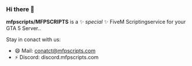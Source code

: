 ### Hi there 👋


**mfpscripts/MFPSCRIPTS** is a ✨ _special_ ✨ FiveM Scriptingservice for your GTA 5 Server..

Stay in conact with us:
- 😄 Mail: conatct@mfpscripts.com
- ⚡ Discord: discord.mfpscripts.com

